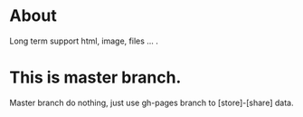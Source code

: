 # About
Long term support html, image, files ... .

# This is master branch.
Master branch do nothing, just use gh-pages branch to [store]-[share] data.
